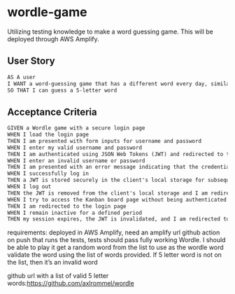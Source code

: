 # wordle-game
Utilizing testing knowledge to make a word guessing game. This will be deployed through
AWS Amplify.

## User Story

```md
AS A user
I WANT a word-guessing game that has a different word every day, similar to Wordle,
SO THAT I can guess a 5-letter word
```

## Acceptance Criteria

```md
GIVEN a Wordle game with a secure login page
WHEN I load the login page
THEN I am presented with form inputs for username and password
WHEN I enter my valid username and password
THEN I am authenticated using JSON Web Tokens (JWT) and redirected to the main Kanban board page
WHEN I enter an invalid username or password
THEN I am presented with an error message indicating that the credentials are incorrect
WHEN I successfully log in
THEN a JWT is stored securely in the client's local storage for subsequent authenticated requests
WHEN I log out
THEN the JWT is removed from the client's local storage and I am redirected to the login page
WHEN I try to access the Kanban board page without being authenticated
THEN I am redirected to the login page
WHEN I remain inactive for a defined period
THEN my session expires, the JWT is invalidated, and I am redirected to the login page upon my next action
```

requirements:
       deployed in AWS Amplify, need an amplify url
       github action on push that runs the tests, tests should pass
       fully working Wordle. I should be able to play it
       get a random word from the list to use as the wordle word
       validate the word using the list of words provided. If 5 letter word is not on the list, then it’s an invalid word

github url with a list of valid 5 letter words:https://github.com/axlrommel/wordle